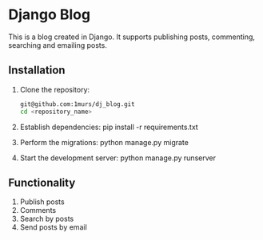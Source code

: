 # Django Blog

This is a blog created in Django. It supports publishing posts, commenting, searching and emailing posts.

## Installation

1. Clone the repository:
   ```bash
   git@github.com:1murs/dj_blog.git
   cd <repository_name>

2. Establish dependencies:
    pip install -r requirements.txt

3. Perform the migrations:
    python manage.py migrate

4. Start the development server:
    python manage.py runserver

## Functionality

1. Publish posts
2. Comments
3. Search by posts
4. Send posts by email
